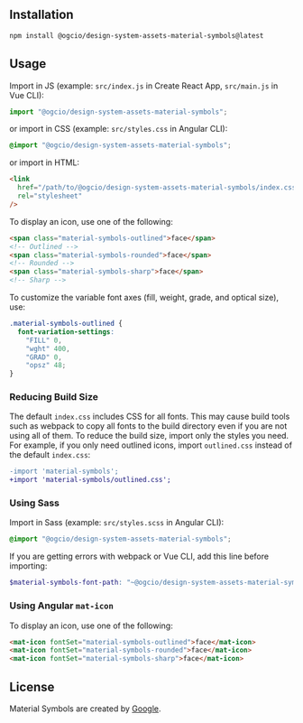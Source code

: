 ## Installation

```sh
npm install @ogcio/design-system-assets-material-symbols@latest
```

## Usage

Import in JS (example: `src/index.js` in Create React App, `src/main.js` in Vue CLI):

```js
import "@ogcio/design-system-assets-material-symbols";
```

or import in CSS (example: `src/styles.css` in Angular CLI):

```css
@import "@ogcio/design-system-assets-material-symbols";
```

or import in HTML:

```html
<link
  href="/path/to/@ogcio/design-system-assets-material-symbols/index.css"
  rel="stylesheet"
/>
```

To display an icon, use one of the following:

```html
<span class="material-symbols-outlined">face</span>
<!-- Outlined -->
<span class="material-symbols-rounded">face</span>
<!-- Rounded -->
<span class="material-symbols-sharp">face</span>
<!-- Sharp -->
```

To customize the variable font axes (fill, weight, grade, and optical size), use:

```css
.material-symbols-outlined {
  font-variation-settings:
    "FILL" 0,
    "wght" 400,
    "GRAD" 0,
    "opsz" 48;
}
```

### Reducing Build Size

The default `index.css` includes CSS for all fonts. This may cause build tools such as webpack to copy all fonts to the build directory even if you are not using all of them. To reduce the build size, import only the styles you need. For example, if you only need outlined icons, import `outlined.css` instead of the default `index.css`:

```diff
-import 'material-symbols';
+import 'material-symbols/outlined.css';
```

### Using Sass

Import in Sass (example: `src/styles.scss` in Angular CLI):

```scss
@import "@ogcio/design-system-assets-material-symbols";
```

If you are getting errors with webpack or Vue CLI, add this line before importing:

```scss
$material-symbols-font-path: "~@ogcio/design-system-assets-material-symbols/";
```

### Using Angular `mat-icon`

To display an icon, use one of the following:

```html
<mat-icon fontSet="material-symbols-outlined">face</mat-icon>
<mat-icon fontSet="material-symbols-rounded">face</mat-icon>
<mat-icon fontSet="material-symbols-sharp">face</mat-icon>
```

## License

Material Symbols are created by [Google](https://github.com/google/material-design-icons#license).
